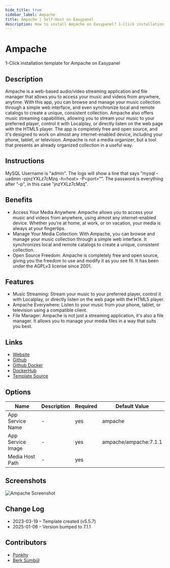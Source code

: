 ```yaml
---
hide_title: true
sidebar_label: Ampache
title: Ampache | Self-Host on Easypanel
description: How to install Ampache on Easypanel? 1-Click installation template for Ampache on Easypanel
---
```


<!-- generated -->

# Ampache

1-Click installation template for Ampache on Easypanel

## Description

Ampache is a web-based audio/video streaming application and file manager that allows you to access your music and videos from anywhere, anytime. With this app, you can browse and manage your music collection through a simple web interface, and even synchronize local and remote catalogs to create a unique, consistent collection. Ampache also offers music streaming capabilities, allowing you to stream your music to your preferred player, control it with Localplay, or directly listen on the web page with the HTML5 player. The app is completely free and open source, and it&#39;s designed to work on almost any internet-enabled device, including your phone, tablet, or television. Ampache is not a media organizer, but a tool that presents an already organized collection in a useful way.

## Instructions

MySQL Username is &quot;admin&quot;. The logs will show a line that says &quot;mysql -uadmin -pjnzYXLz7cMzq -h&lt;host&gt; -P&lt;port&gt;&quot;&quot;. The password is everything after &quot;-p&quot;, in this case &quot;jnzYXLz7cMzq&quot;.

## Benefits

- Access Your Media Anywhere: Ampache allows you to access your music and videos from anywhere, using almost any internet-enabled device. Whether you're at home, at work, or on vacation, your media is always at your fingertips.
- Manage Your Media Collection: With Ampache, you can browse and manage your music collection through a simple web interface. It synchronizes local and remote catalogs to create a unique, consistent collection.
- Open Source Freedom: Ampache is completely free and open source, giving you the freedom to use and modify it as you see fit. It has been under the AGPLv3 license since 2001.

## Features

- Music Streaming: Stream your music to your preferred player, control it with Localplay, or directly listen on the web page with the HTML5 player.
- Ampache Everywhere: Listen to your music from your phone, tablet, or television using a compatible client.
- File Manager: Ampache is not just a streaming application, it's also a file manager. It allows you to manage your media files in a way that suits you best.

## Links

- [Website](http://ampache.org/)
- [Github](https://github.com/ampache/ampache)
- [Github Docker](https://github.com/ampache/ampache-docker)
- [DockerHub](https://hub.docker.com/r/ampache/ampache)
- [Template Source](https://github.com/easypanel-io/templates/tree/main/templates/ampache)

## Options

Name | Description | Required | Default Value
-|-|-|-
App Service Name | - | yes | ampache
App Service Image | - | yes | ampache/ampache:7.1.1
Media Host Path | - | yes | 

## Screenshots

![Ampache Screenshot](./assets/screenshot.png)

## Change Log

- 2023-03-19 – Template created (v5.5.7)
- 2025-01-06 – Version bumped to 7.1.1

## Contributors

- [Ponkhy](https://github.com/Ponkhy)
- [Berk Sümbül](https://berksmbl.com)
